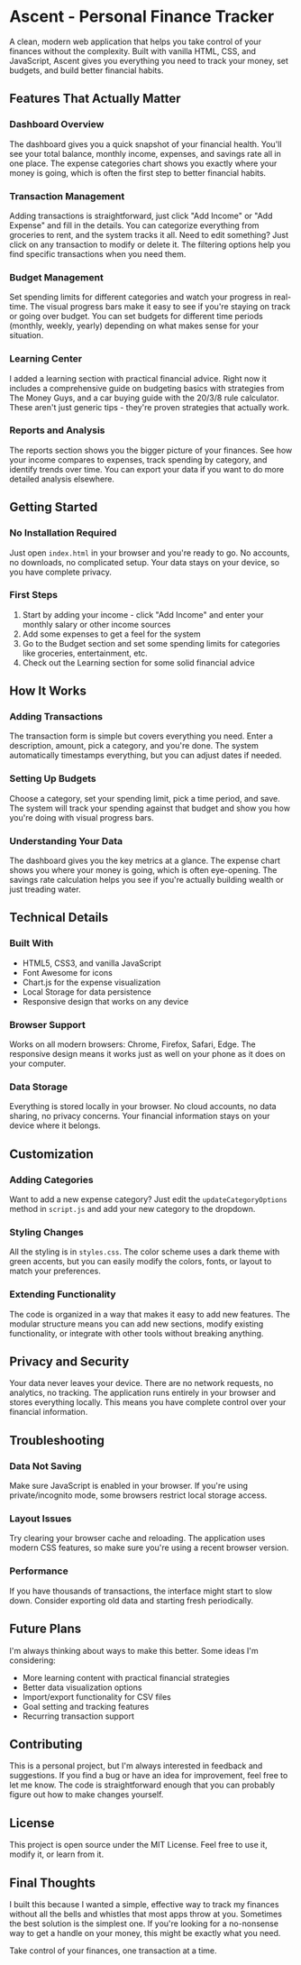 # Ascent - Personal Finance Tracker

A clean, modern web application that helps you take control of your finances without the complexity. Built with vanilla HTML, CSS, and JavaScript, Ascent gives you everything you need to track your money, set budgets, and build better financial habits.

## Features That Actually Matter

### Dashboard Overview
The dashboard gives you a quick snapshot of your financial health. You'll see your total balance, monthly income, expenses, and savings rate all in one place. The expense categories chart shows you exactly where your money is going, which is often the first step to better financial habits.

### Transaction Management
Adding transactions is straightforward, just click "Add Income" or "Add Expense" and fill in the details. You can categorize everything from groceries to rent, and the system tracks it all. Need to edit something? Just click on any transaction to modify or delete it. The filtering options help you find specific transactions when you need them.

### Budget Management
Set spending limits for different categories and watch your progress in real-time. The visual progress bars make it easy to see if you're staying on track or going over budget. You can set budgets for different time periods (monthly, weekly, yearly) depending on what makes sense for your situation.

### Learning Center
I added a learning section with practical financial advice. Right now it includes a comprehensive guide on budgeting basics with strategies from The Money Guys, and a car buying guide with the 20/3/8 rule calculator. These aren't just generic tips - they're proven strategies that actually work.

### Reports and Analysis
The reports section shows you the bigger picture of your finances. See how your income compares to expenses, track spending by category, and identify trends over time. You can export your data if you want to do more detailed analysis elsewhere.

## Getting Started

### No Installation Required
Just open `index.html` in your browser and you're ready to go. No accounts, no downloads, no complicated setup. Your data stays on your device, so you have complete privacy.

### First Steps
1. Start by adding your income - click "Add Income" and enter your monthly salary or other income sources
2. Add some expenses to get a feel for the system
3. Go to the Budget section and set some spending limits for categories like groceries, entertainment, etc.
4. Check out the Learning section for some solid financial advice

## How It Works

### Adding Transactions
The transaction form is simple but covers everything you need. Enter a description, amount, pick a category, and you're done. The system automatically timestamps everything, but you can adjust dates if needed.

### Setting Up Budgets
Choose a category, set your spending limit, pick a time period, and save. The system will track your spending against that budget and show you how you're doing with visual progress bars.

### Understanding Your Data
The dashboard gives you the key metrics at a glance. The expense chart shows you where your money is going, which is often eye-opening. The savings rate calculation helps you see if you're actually building wealth or just treading water.

## Technical Details

### Built With
- HTML5, CSS3, and vanilla JavaScript
- Font Awesome for icons
- Chart.js for the expense visualization
- Local Storage for data persistence
- Responsive design that works on any device

### Browser Support
Works on all modern browsers: Chrome, Firefox, Safari, Edge. The responsive design means it works just as well on your phone as it does on your computer.

### Data Storage
Everything is stored locally in your browser. No cloud accounts, no data sharing, no privacy concerns. Your financial information stays on your device where it belongs.

## Customization

### Adding Categories
Want to add a new expense category? Just edit the `updateCategoryOptions` method in `script.js` and add your new category to the dropdown.

### Styling Changes
All the styling is in `styles.css`. The color scheme uses a dark theme with green accents, but you can easily modify the colors, fonts, or layout to match your preferences.

### Extending Functionality
The code is organized in a way that makes it easy to add new features. The modular structure means you can add new sections, modify existing functionality, or integrate with other tools without breaking anything.

## Privacy and Security

Your data never leaves your device. There are no network requests, no analytics, no tracking. The application runs entirely in your browser and stores everything locally. This means you have complete control over your financial information.

## Troubleshooting

### Data Not Saving
Make sure JavaScript is enabled in your browser. If you're using private/incognito mode, some browsers restrict local storage access.

### Layout Issues
Try clearing your browser cache and reloading. The application uses modern CSS features, so make sure you're using a recent browser version.

### Performance
If you have thousands of transactions, the interface might start to slow down. Consider exporting old data and starting fresh periodically.

## Future Plans

I'm always thinking about ways to make this better. Some ideas I'm considering:
- More learning content with practical financial strategies
- Better data visualization options
- Import/export functionality for CSV files
- Goal setting and tracking features
- Recurring transaction support

## Contributing

This is a personal project, but I'm always interested in feedback and suggestions. If you find a bug or have an idea for improvement, feel free to let me know. The code is straightforward enough that you can probably figure out how to make changes yourself.

## License

This project is open source under the MIT License. Feel free to use it, modify it, or learn from it.

## Final Thoughts

I built this because I wanted a simple, effective way to track my finances without all the bells and whistles that most apps throw at you. Sometimes the best solution is the simplest one. If you're looking for a no-nonsense way to get a handle on your money, this might be exactly what you need.

Take control of your finances, one transaction at a time.